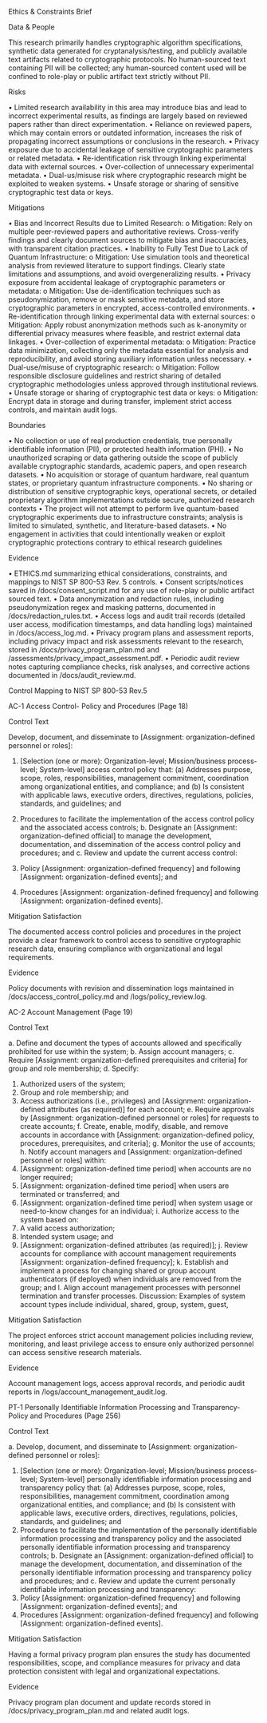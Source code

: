 Ethics & Constraints Brief

Data & People

This research primarily handles cryptographic algorithm specifications, synthetic data generated for cryptanalysis/testing, and publicly available text artifacts related to cryptographic protocols. No human-sourced text containing PII will be collected; any human-sourced content used will be confined to role-play or public artifact text strictly without PII.

Risks

•	Limited research availability in this area may introduce bias and lead to incorrect experimental results, as findings are largely based on reviewed papers rather than direct experimentation.
•	Reliance on reviewed papers, which may contain errors or outdated information, increases the risk of propagating incorrect assumptions or conclusions in the research.
•	Privacy exposure due to accidental leakage of sensitive cryptographic parameters or related metadata.
•	Re-identification risk through linking experimental data with external sources.
•	Over-collection of unnecessary experimental metadata.
•	Dual-us/misuse risk where cryptographic research might be exploited to weaken systems.
•	Unsafe storage or sharing of sensitive cryptographic test data or keys.


Mitigations

•	Bias and Incorrect Results due to Limited Research:
o	Mitigation: Rely on multiple peer-reviewed papers and authoritative reviews. Cross-verify findings and clearly document sources to mitigate bias and inaccuracies, with transparent citation practices.
•	Inability to Fully Test Due to Lack of Quantum Infrastructure:
o	Mitigation: Use simulation tools and theoretical analysis from reviewed literature to support findings. Clearly state limitations and assumptions, and avoid overgeneralizing results.
•	Privacy exposure from accidental leakage of cryptographic parameters or metadata:
o	Mitigation: Use de-identification techniques such as pseudonymization, remove or mask sensitive metadata, and store cryptographic parameters in encrypted, access-controlled environments.
•	Re-identification through linking experimental data with external sources:
o	Mitigation: Apply robust anonymization methods such as k-anonymity or differential privacy measures where feasible, and restrict external data linkages.
•	Over-collection of experimental metadata:
o	Mitigation: Practice data minimization, collecting only the metadata essential for analysis and reproducibility, and avoid storing auxiliary information unless necessary.
•	Dual-use/misuse of cryptographic research:
o	Mitigation: Follow responsible disclosure guidelines and restrict sharing of detailed cryptographic methodologies unless approved through institutional reviews.
•	Unsafe storage or sharing of cryptographic test data or keys:
o	Mitigation: Encrypt data in storage and during transfer, implement strict access controls, and maintain audit logs.


Boundaries


•	No collection or use of real production credentials, true personally identifiable information (PII), or protected health information (PHI).
•	No unauthorized scraping or data gathering outside the scope of publicly available cryptographic standards, academic papers, and open research datasets.
•	No acquisition or storage of quantum hardware, real quantum states, or proprietary quantum infrastructure components.
•	No sharing or distribution of sensitive cryptographic keys, operational secrets, or detailed proprietary algorithm implementations outside secure, authorized research contexts
•	The project will not attempt to perform live quantum-based cryptographic experiments due to infrastructure constraints; analysis is limited to simulated, synthetic, and literature-based datasets.
•	No engagement in activities that could intentionally weaken or exploit cryptographic protections contrary to ethical research guidelines

Evidence

•	ETHICS.md summarizing ethical considerations, constraints, and mappings to NIST SP 800-53 Rev. 5 controls.
•	Consent scripts/notices saved in /docs/consent_script.md for any use of role-play or public artifact sourced text.
•	Data anonymization and redaction rules, including pseudonymization regex and masking patterns, documented in /docs/redaction_rules.txt.
•	Access logs and audit trail records (detailed user access, modification timestamps, and data handling logs) maintained in /docs/access_log.md.
•	Privacy program plans and assessment reports, including privacy impact and risk assessments relevant to the research, stored in /docs/privacy_program_plan.md and /assessments/privacy_impact_assessment.pdf.
•	Periodic audit review notes capturing compliance checks, risk analyses, and corrective actions documented in /docs/audit_review.md.

Control Mapping to NIST SP 800-53 Rev.5

AC-1 Access Control- Policy and Procedures (Page 18)

Control Text

Develop, document, and disseminate to [Assignment: organization-defined personnel or roles]: 
1. [Selection (one or more): Organization-level; Mission/business process-level; System-level] access control policy that: 
(a) Addresses purpose, scope, roles, responsibilities, management commitment, coordination among organizational entities, and compliance; and 
(b) Is consistent with applicable laws, executive orders, directives, regulations, policies, standards, and guidelines; and 
2. Procedures to facilitate the implementation of the access control policy and the associated access controls; 
b. Designate an [Assignment: organization-defined official] to manage the development, documentation, and dissemination of the access control policy and procedures; and 
c. Review and update the current access control: 

1. Policy [Assignment: organization-defined frequency] and following [Assignment: organization-defined events]; and 
2. Procedures [Assignment: organization-defined frequency] and following [Assignment: organization-defined events]. 


Mitigation Satisfaction

The documented access control policies and procedures in the project provide a clear framework to control access to sensitive cryptographic research data, ensuring compliance with organizational and legal requirements.

Evidence

Policy documents with revision and dissemination logs maintained in /docs/access_control_policy.md and /logs/policy_review.log.



AC-2 Account Management (Page 19)

Control Text

a. Define and document the types of accounts allowed and specifically prohibited for use within the system;
b. Assign account managers;
c. Require [Assignment: organization-defined prerequisites and criteria] for group and role membership;
d. Specify:
1. Authorized users of the system;
2. Group and role membership; and
3. Access authorizations (i.e., privileges) and [Assignment: organization-defined attributes (as required)] for each account;
e. Require approvals by [Assignment: organization-defined personnel or roles] for requests to create accounts;
f. Create, enable, modify, disable, and remove accounts in accordance with [Assignment: organization-defined policy, procedures, prerequisites, and criteria];
g. Monitor the use of accounts;
h. Notify account managers and [Assignment: organization-defined personnel or roles] within:
1. [Assignment: organization-defined time period] when accounts are no longer required;
2. [Assignment: organization-defined time period] when users are terminated or transferred; and
3. [Assignment: organization-defined time period] when system usage or need-to-know changes for an individual;
i. Authorize access to the system based on:
1. A valid access authorization;
2. Intended system usage; and
3. [Assignment: organization-defined attributes (as required)];
j. Review accounts for compliance with account management requirements [Assignment: organization-defined frequency];
k. Establish and implement a process for changing shared or group account authenticators (if deployed) when individuals are removed from the group; and
l. Align account management processes with personnel termination and transfer processes.
Discussion: Examples of system account types include individual, shared, group, system, guest,

Mitigation Satisfaction

The project enforces strict account management policies including review, monitoring, and least privilege access to ensure only authorized personnel can access sensitive research materials.

Evidence

Account management logs, access approval records, and periodic audit reports in /logs/account_management_audit.log.




PT-1 Personally Identifiable Information Processing and Transparency- Policy and Procedures (Page 256)

Control Text

a. Develop, document, and disseminate to [Assignment: organization-defined personnel or roles]:
1. [Selection (one or more): Organization-level; Mission/business process-level; System-level] personally identifiable information processing and transparency policy that:
(a) Addresses purpose, scope, roles, responsibilities, management commitment, coordination among organizational entities, and compliance; and
(b) Is consistent with applicable laws, executive orders, directives, regulations, policies, standards, and guidelines; and
2. Procedures to facilitate the implementation of the personally identifiable information processing and transparency policy and the associated personally identifiable information processing and transparency controls;
b. Designate an [Assignment: organization-defined official] to manage the development, documentation, and dissemination of the personally identifiable information processing and transparency policy and procedures; and
c. Review and update the current personally identifiable information processing and transparency:
1. Policy [Assignment: organization-defined frequency] and following [Assignment: organization-defined events]; and
2. Procedures [Assignment: organization-defined frequency] and following [Assignment: organization-defined events].

Mitigation Satisfaction

Having a formal privacy program plan ensures the study has documented responsibilities, scope, and compliance measures for privacy and data protection consistent with legal and organizational expectations.

Evidence

Privacy program plan document and update records stored in /docs/privacy_program_plan.md and related audit logs.
